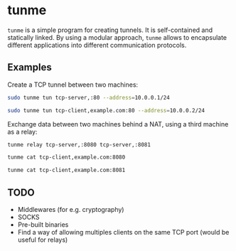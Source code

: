 # tunme

`tunme` is a simple program for creating tunnels. It is self-contained and statically linked.
By using a modular approach, `tunme` allows to encapsulate different applications into different communication
protocols.

## Examples

Create a TCP tunnel between two machines:
```sh
sudo tunme tun tcp-server,:80 --address=10.0.0.1/24
```
```sh
sudo tunme tun tcp-client,example.com:80 --address=10.0.0.2/24
```

Exchange data between two machines behind a NAT, using a third machine as a relay:
```sh
tunme relay tcp-server,:8080 tcp-server,:8081
```
```sh
tunme cat tcp-client,example.com:8080
```
```sh
tunme cat tcp-client,example.com:8081
```

## TODO

* Middlewares (for e.g. cryptography)
* SOCKS
* Pre-built binaries
* Find a way of allowing multiples clients on the same TCP port (would be useful for relays)